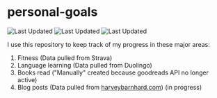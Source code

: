 # personal-goals
![Last Updated](https://img.shields.io/date/1613610165?color=FC4C02&label=Fitness%20Updated&logo=strava)
![Last Updated](https://img.shields.io/date/1613610165?color=7ac70c&label=Language%20Updated&logo=duolingo)
![Last Updated](https://img.shields.io/date/1613610165?color=e9e5cd&label=Books%20Updated&logo=goodreads)

I use this repository to keep track of my progress in these major areas:

1. Fitness (Data pulled from Strava)
2. Language learning (Data pulled from Duolingo)
3. Books read ("Manually" created because goodreads API no longer active)
4. Blog posts (Data pulled from [harveybarnhard.com](https://harveybarnhard.com)) (in progress)
